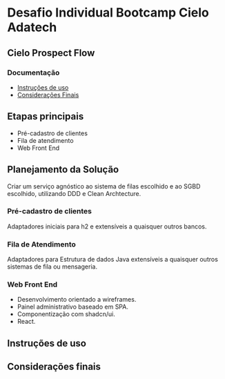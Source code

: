 # Desafio Individual Bootcamp Cielo Adatech

## Cielo Prospect Flow

### Documentação


* [Instruções de uso](https://maven.apache.org/guides/index.html)
* [Considerações Finais](https://docs.spring.io/spring-boot/docs/3.1.4/maven-plugin/reference/html/)


## Etapas principais

- Pré-cadastro de clientes
- Fila de atendimento
- Web Front End

## Planejamento da Solução

Criar um serviço agnóstico ao sistema de filas escolhido e ao SGBD escolhido, utilizando DDD e Clean Archtecture.

### Pré-cadastro de clientes

Adaptadores iniciais para h2 e extensíveis a quaisquer outros bancos.

### Fila de Atendimento

Adaptadores para Estrutura de dados Java extensíveis a quaisquer outros sistemas de fila ou mensageria.

### Web Front End

- Desenvolvimento orientado a wireframes.
- Painel administrativo baseado em SPA.
- Componentização com shadcn/ui.
- React.

## Instruções de uso

## Considerações finais

